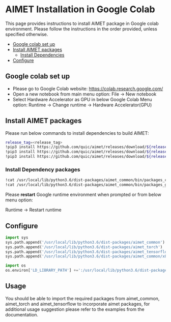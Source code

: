 # AIMET Installation in Google Colab
This page provides instructions to install AIMET package in Google colab environment. Please follow the instructions in the order provided, unless specified otherwise. 

- [Google colab set up](#google-colab-set-up)
- [Install AIMET packages](#Install-AIMET-packages)
    - [Install Dependencies](#Install-Dependency-packages)
- [Configure](#Configure)

## Google colab set up

- Please go to Google Colab website: https://colab.research.google.com/
- Open a new notebook from main menu option: File -> New notebook
- Select Hardware Accelerator as GPU in below Google Colab Menu option:
  Runtime -> Change runtime -> Hardware Accelerator(GPU)


## Install AIMET packages
Please run below commands to install dependencies to build AIMET:

```bash
release_tag=<release_tag>
!pip3 install https://github.com/quic/aimet/releases/download/${release_tag}/AimetCommon-${release_tag}-py3-none-any.whl -f https://download.pytorch.org/whl/torch_stable.html
!pip3 install https://github.com/quic/aimet/releases/download/${release_tag}/AimetTorch-${release_tag}-py3-none-any.whl
!pip3 install https://github.com/quic/aimet/releases/download/${release_tag}/AimetTensorflow-${release_tag}-py3-none-any.whl
```

### Install Dependency packages
```bash
!cat /usr/local/lib/python3.6/dist-packages/aimet_common/bin/packages_common.txt | xargs apt-get --assume-yes install
!cat /usr/local/lib/python3.6/dist-packages/aimet_common/bin/packages_gpu.txt | xargs apt-get --assume-yes install 
```

Please **restart** Google runtime environment when prompted or from below menu option:

Runtime -> Restart runtime


## Configure

```python
import sys
sys.path.append('/usr/local/lib/python3.6/dist-packages/aimet_common')
sys.path.append('/usr/local/lib/python3.6/dist-packages/aimet_torch')
sys.path.append('/usr/local/lib/python3.6/dist-packages/aimet_tensorflow')
sys.path.append('/usr/local/lib/python3.6/dist-packages/aimet_common/x86_64-linux-gnu')

import os
os.environ['LD_LIBRARY_PATH'] +=':/usr/local/lib/python3.6/dist-packages/aimet_common/x86_64-linux-gnu'
```

## Usage
You should be able to import the required packages from aimet_common, aimet_torch and aimet_tensorflow to incorporate aimet packages, for additional usage suggestion please refer to the examples from the documentation.
